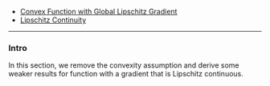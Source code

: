- [Convex Function with Global Lipschitz Gradient](Convex%20Function%20with%20Global%20Lipschitz%20Gradient.md)
- [Lipschitz Continuity](../Background/Lipschitz%20Continuity.md)

---
### **Intro**

In this section, we remove the convexity assumption and derive some weaker results for function with a gradient that is Lipschitz continuous. 


